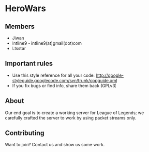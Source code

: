 HeroWars
==================
Members
-------
* Jiwan
* Intline9 - intline9(at)gmail(dot)com
* Ltsstar

Important rules
---------
* Use this style reference for all your code: http://google-styleguide.googlecode.com/svn/trunk/cppguide.xml
* If you fix bugs or find info, share them back (GPLv3)

About
------
Our end goal is to create a working server for League of Legends; we carefully crafted the server to work by using packet streams only.

Contributing
------------
Want to join? Contact us and show us some work.